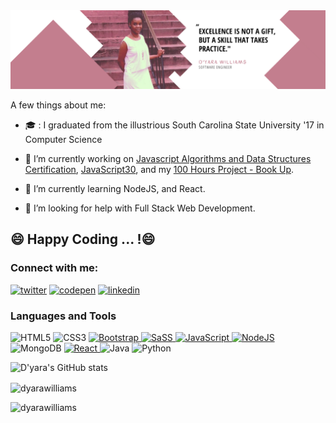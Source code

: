 <img src="/Banner2.png" alt="An image of my banner"/>

<!--
**dyarawilliams/dyarawilliams** is a ✨ _special_ ✨ repository because its `README.md` (this file) appears on your GitHub profile.

- 👯 I’m looking to collaborate on ...
- 💬 Ask me about ...
-->
A few things about me:

- :mortar_board: : I graduated from the illustrious South Carolina State University '17 in Computer Science

- 🔭 I’m currently working on [Javascript Algorithms and Data Structures Certification](https://www.freecodecamp.org/learn/javascript-algorithms-and-data-structures/basic-javascript/), [JavaScript30](https://javascript30.com), and my [100 Hours Project - Book Up](https://github.com/dyarawilliams/book-up).

- 🌱 I’m currently learning NodeJS, and React.

- 🤔 I’m looking for help with Full Stack Web Development.


## 😄 Happy Coding ... !😄

### Connect with me: 

[<img src='https://cdn.jsdelivr.net/npm/simple-icons@3.0.1/icons/twitter.svg' alt='twitter' height='40'>](https://twitter.com/xchaoticrage) 
[<img src='https://cdn.jsdelivr.net/npm/simple-icons@3.0.1/icons/codepen.svg' alt='codepen' height='40'>](https://codepen.io/dyarawilliams) 
[<img src='https://cdn.jsdelivr.net/npm/simple-icons@3.0.1/icons/linkedin.svg' alt='linkedin' height='40'>](https://www.linkedin.com/in/https://www.linkedin.com/in/dyara-williams//)

### Languages and Tools
<p align="left"> 
  <img alt="HTML5" src="https://img.shields.io/badge/html5-%23E34F26.svg?&style=for-the-badge&logo=html5&logoColor=white"/>
  <img alt="CSS3" src="https://img.shields.io/badge/css3-%231572B6.svg?&style=for-the-badge&logo=css3&logoColor=white"/>
  <a href="https://getbootstrap.com/" >
    <img alt="Bootstrap" src="https://img.shields.io/badge/bootstrap-%23563D7C.svg?&style=for-the-badge&logo=bootstrap&logoColor=white"/>
  </a>
  <a href="https://www.sass-lang.com/" target="_blank">
    <img alt="SaSS" src="https://img.shields.io/badge/sass-%23cc6699.svg?&style=for-the-badge&logo=sass&logoColor=white"/>
  </a>
  <a href="https://www.javascript.com/" target="_blank">
    <img alt="JavaScript" src="https://img.shields.io/badge/javascript-%23323330.svg?&style=for-the-badge&logo=javascript&logoColor=%23F7DF1E"/>
  </a>
  <a href="https://nodejs.org/" target="_blank">
    <img alt="NodeJS" src="https://img.shields.io/badge/node.js-%2343853D.svg?&style=for-the-badge&logo=node.js&logoColor=white"/>
  </a>
  <img alt="MongoDB" src ="https://img.shields.io/badge/MongoDB-%234ea94b.svg?&style=for-the-badge&logo=mongodb&logoColor=white"/>
  <a href="https://reactjs.org/" target="_blank">
    <img alt="React" src="https://img.shields.io/badge/react-%2320232a.svg?&style=for-the-badge&logo=react&logoColor=%2361DAFB"/>
  </a>
  <img alt="Java" src="https://img.shields.io/badge/java-%23ED8B00.svg?&style=for-the-badge&logo=java&logoColor=white"/>
  <img alt="Python" src="https://img.shields.io/badge/python-%2314354C.svg?&style=for-the-badge&logo=python&logoColor=white"/>
</p>

![D'yara's GitHub stats](https://github-readme-stats.vercel.app/api?username=dyarawilliams&show_icons=true&theme=omni)


<p><img align="center" src="https://github-readme-stats.vercel.app/api/top-langs?username=dyarawilliams&show_icons=true&locale=en&layout=compact" alt="dyarawilliams" /></p>

<p align="left"> <img src="https://komarev.com/ghpvc/?username=dyarawilliams&label=Profile%20views&color=ff69b4&style=plastic" alt="dyarawilliams" /> </p>

